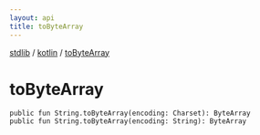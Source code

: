 ```yaml
---
layout: api
title: toByteArray
---
```

[stdlib](../index.md) / [kotlin](index.md) / [toByteArray](toByteArray.md)

# toByteArray

```
public fun String.toByteArray(encoding: Charset): ByteArray
public fun String.toByteArray(encoding: String): ByteArray
```
